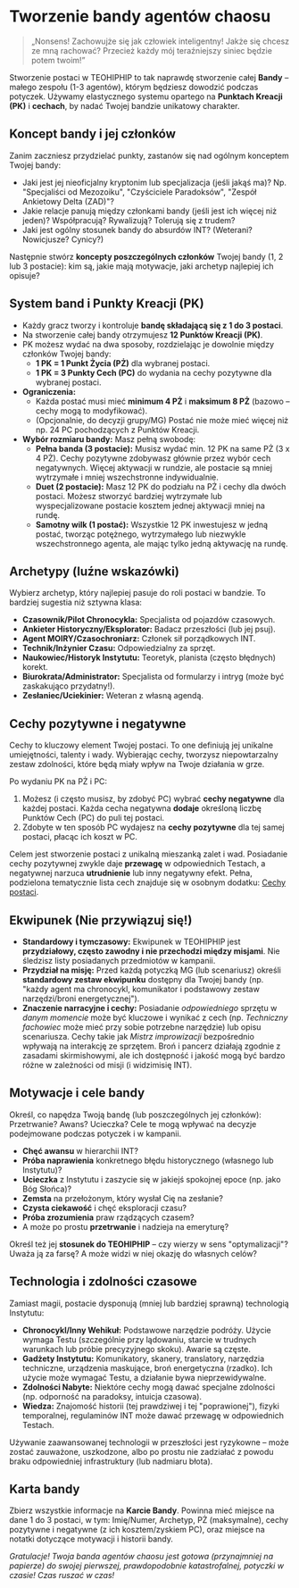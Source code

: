 # Tworzenie bandy agentów chaosu

> „Nonsens\! Zachowujże się jak człowiek inteligentny\! Jakże się chcesz ze mną rachować? Przecież każdy mój teraźniejszy siniec będzie potem twoim\!”  

Stworzenie postaci w TEOHIPHIP to tak naprawdę stworzenie całej **Bandy** – małego zespołu (1-3 agentów), którym będziesz dowodzić podczas potyczek. Używamy elastycznego systemu opartego na **Punktach Kreacji (PK)** i **cechach**, by nadać Twojej bandzie unikatowy charakter.

## Koncept bandy i jej członków

Zanim zaczniesz przydzielać punkty, zastanów się nad ogólnym konceptem Twojej bandy:
* Jaki jest jej nieoficjalny kryptonim lub specjalizacja (jeśli jakąś ma)? Np. "Specjaliści od Mezozoiku", "Czyściciele Paradoksów", "Zespół Ankietowy Delta (ZAD)"?
* Jakie relacje panują między członkami bandy (jeśli jest ich więcej niż jeden)? Współpracują? Rywalizują? Tolerują się z trudem?
* Jaki jest ogólny stosunek bandy do absurdów INT? (Weterani? Nowicjusze? Cynicy?)

Następnie stwórz **koncepty poszczególnych członków** Twojej bandy (1, 2 lub 3 postacie): kim są, jakie mają motywacje, jaki archetyp najlepiej ich opisuje?

## System band i Punkty Kreacji (PK)

* Każdy gracz tworzy i kontroluje **bandę składającą się z 1 do 3 postaci**.
* Na stworzenie całej bandy otrzymujesz **12 Punktów Kreacji (PK)**.
* PK możesz wydać na dwa sposoby, rozdzielając je dowolnie między członków Twojej bandy:
    * **1 PK = 1 Punkt Życia (PŻ)** dla wybranej postaci.
    * **1 PK = 3 Punkty Cech (PC)** do wydania na cechy pozytywne dla wybranej postaci.
* **Ograniczenia:**
    * Każda postać musi mieć **minimum 4 PŻ** i **maksimum 8 PŻ** (bazowo – cechy mogą to modyfikować).
    * (Opcjonalnie, do decyzji grupy/MG) Postać nie może mieć więcej niż np. 24 PC pochodzących z Punktów Kreacji.
* **Wybór rozmiaru bandy:** Masz pełną swobodę:
    * **Pełna banda (3 postacie):** Musisz wydać min. 12 PK na same PŻ (3 x 4 PŻ). Cechy pozytywne zdobywasz głównie przez wybór cech negatywnych. Więcej aktywacji w rundzie, ale postacie są mniej wytrzymałe i mniej wszechstronne indywidualnie.
    * **Duet (2 postacie):** Masz 12 PK do podziału na PŻ i cechy dla dwóch postaci. Możesz stworzyć bardziej wytrzymałe lub wyspecjalizowane postacie kosztem jednej aktywacji mniej na rundę.
    * **Samotny wilk (1 postać):** Wszystkie 12 PK inwestujesz w jedną postać, tworząc potężnego, wytrzymałego lub niezwykle wszechstronnego agenta, ale mając tylko jedną aktywację na rundę.

## Archetypy (luźne wskazówki)

Wybierz archetyp, który najlepiej pasuje do roli postaci w bandzie. To bardziej sugestia niż sztywna klasa:
* **Czasownik/Pilot Chronocykla:** Specjalista od pojazdów czasowych.
* **Ankieter Historyczny/Eksplorator:** Badacz przeszłości (lub jej psuj).
* **Agent MOIRY/Czasochroniarz:** Członek sił porządkowych INT.
* **Technik/Inżynier Czasu:** Odpowiedzialny za sprzęt.
* **Naukowiec/Historyk Instytutu:** Teoretyk, planista (często błędnych) korekt.
* **Biurokrata/Administrator:** Specjalista od formularzy i intryg (może być zaskakująco przydatny!).
* **Zesłaniec/Uciekinier:** Weteran z własną agendą.

## Cechy pozytywne i negatywne
Cechy to kluczowy element Twojej postaci. To one definiują jej unikalne umiejętności, talenty i wady. Wybierając cechy, tworzysz niepowtarzalny zestaw zdolności, które będą miały wpływ na Twoje działania w grze.

Po wydaniu PK na PŻ i PC:
1.  Możesz (i często musisz, by zdobyć PC) wybrać **cechy negatywne** dla każdej postaci. Każda cecha negatywna **dodaje** określoną liczbę Punktów Cech (PC) do puli tej postaci.
2.  Zdobyte w ten sposób PC wydajesz na **cechy pozytywne** dla tej samej postaci, płacąc ich koszt w PC.

Celem jest stworzenie postaci z unikalną mieszanką zalet i wad. Posiadanie cechy pozytywnej zwykle daje **przewagę** w odpowiednich Testach, a negatywnej narzuca **utrudnienie** lub inny negatywny efekt. Pełna, podzielona tematycznie lista cech znajduje się w osobnym dodatku: [Cechy postaci](../cechy.md).

## Ekwipunek (Nie przywiązuj się!)

* **Standardowy i tymczasowy:** Ekwipunek w TEOHIPHIP jest **przydziałowy, często zawodny i nie przechodzi między misjami**. Nie śledzisz listy posiadanych przedmiotów w kampanii.
* **Przydział na misję:** Przed każdą potyczką MG (lub scenariusz) określi **standardowy zestaw ekwipunku** dostępny dla Twojej bandy (np. "każdy agent ma chronocykl, komunikator i podstawowy zestaw narzędzi/broni energetycznej").
* **Znaczenie narracyjne i cechy:** Posiadanie *odpowiedniego* sprzętu w *danym momencie* może być kluczowe i wynikać z cech (np. *Techniczny fachowiec* może mieć przy sobie potrzebne narzędzie) lub opisu scenariusza. Cechy takie jak *Mistrz improwizacji* bezpośrednio wpływają na interakcję ze sprzętem. Broń i pancerz działają zgodnie z zasadami skirmishowymi, ale ich dostępność i jakość mogą być bardzo różne w zależności od misji (i widzimisię INT).

## Motywacje i cele bandy

Określ, co napędza Twoją bandę (lub poszczególnych jej członków): Przetrwanie? Awans? Ucieczka? Cele te mogą wpływać na decyzje podejmowane podczas potyczek i w kampanii.

* **Chęć awansu** w hierarchii INT?  
* **Próba naprawienia** konkretnego błędu historycznego (własnego lub Instytutu)?  
* **Ucieczka** z Instytutu i zaszycie się w jakiejś spokojnej epoce (np. jako Bóg Słońca)?  
* **Zemsta** na przełożonym, który wysłał Cię na zesłanie?  
* **Czysta ciekawość** i chęć eksploracji czasu?  
* **Próba zrozumienia** praw rządzących czasem?  
* A może po prostu **przetrwanie** i nadzieja na emeryturę?

Określ też jej **stosunek do TEOHIPHIP** – czy wierzy w sens "optymalizacji"? Uważa ją za farsę? A może widzi w niej okazję do własnych celów?

## Technologia i zdolności czasowe

Zamiast magii, postacie dysponują (mniej lub bardziej sprawną) technologią Instytutu:

* **Chronocykl/Inny Wehikuł:** Podstawowe narzędzie podróży. Użycie wymaga Testu (szczególnie przy lądowaniu, starcie w trudnych warunkach lub próbie precyzyjnego skoku). Awarie są częste.  
* **Gadżety Instytutu:** Komunikatory, skanery, translatory, narzędzia techniczne, urządzenia maskujące, broń energetyczna (rzadko). Ich użycie może wymagać Testu, a działanie bywa nieprzewidywalne.  
* **Zdolności Nabyte:** Niektóre cechy mogą dawać specjalne zdolności (np. odporność na paradoksy, intuicja czasowa).  
* **Wiedza:** Znajomość historii (tej prawdziwej i tej "poprawionej"), fizyki temporalnej, regulaminów INT może dawać przewagę w odpowiednich Testach.

Używanie zaawansowanej technologii w przeszłości jest ryzykowne – może zostać zauważone, uszkodzone, albo po prostu nie zadziałać z powodu braku odpowiedniej infrastruktury (lub nadmiaru błota).

## Karta bandy

Zbierz wszystkie informacje na **Karcie Bandy**. Powinna mieć miejsce na dane 1 do 3 postaci, w tym: Imię/Numer, Archetyp, PŻ (maksymalne), cechy pozytywne i negatywne (z ich kosztem/zyskiem PC), oraz miejsce na notatki dotyczące motywacji i historii bandy.

*Gratulacje! Twoja banda agentów chaosu jest gotowa (przynajmniej na papierze) do swojej pierwszej, prawdopodobnie katastrofalnej, potyczki w czasie! Czas ruszać w czas!*
